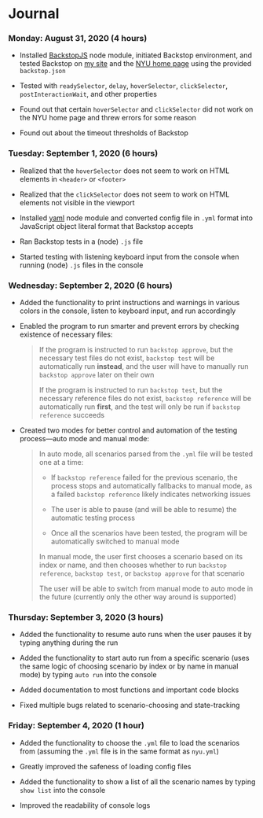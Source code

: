 # Journal

### Monday: August 31, 2020 (4 hours)

- Installed [BackstopJS](https://github.com/garris/BackstopJS) node module, initiated Backstop environment, and tested Backstop on [my site](https://zhumingcheng697.github.io/Portfolio-Site/) and the [NYU home page](https://www.nyu.edu/) using the provided `backstop.json`

- Tested with `readySelector`, `delay`, `hoverSelector`, `clickSelector`, `postInteractionWait`, and other properties

- Found out that certain `hoverSelector` and `clickSelector` did not work on the NYU home page and threw errors for some reason

- Found out about the timeout thresholds of Backstop

### Tuesday: September 1, 2020 (6 hours)

- Realized that the `hoverSelector` does not seem to work on HTML elements in `<header>` or `<footer>`

- Realized that the `clickSelector` does not seem to work on HTML elements not visible in the viewport

- Installed [yaml](https://www.npmjs.com/package/yaml) node module and converted config file in `.yml` format into JavaScript object literal format that Backstop accepts

- Ran Backstop tests in a (node) `.js` file

- Started testing with listening keyboard input from the console when running (node) `.js` files in the console

### Wednesday: September 2, 2020 (6 hours)

- Added the functionality to print instructions and warnings in various colors in the console, listen to keyboard input, and run accordingly

- Enabled the program to run smarter and prevent errors by checking existence of necessary files:

    > If the program is instructed to run `backstop approve`, but the necessary test files do not exist, `backstop test` will be automatically run **instead**, and the user will have to manually run `backstop approve` later on their own
    >
    > If the program is instructed to run `backstop test`, but the necessary reference files do not exist, `backstop reference` will be automatically run **first**, and the test will only be run if `backstop reference` succeeds

- Created two modes for better control and automation of the testing process—auto mode and manual mode:

    > In auto mode, all scenarios parsed from the `.yml` file will be tested one at a time:
    >
    >   - If `backstop reference` failed for the previous scenario, the process stops and automatically fallbacks to manual mode, as a failed `backstop reference` likely indicates networking issues
    >
    >   - The user is able to pause (and will be able to resume) the automatic testing process
    >
    >   - Once all the scenarios have been tested, the program will be automatically switched to manual mode
    >
    > In manual mode, the user first chooses a scenario based on its index or name, and then chooses whether to run `backstop reference`, `backstop test`, or `backstop approve` for that scenario
    >
    > The user will be able to switch from manual mode to auto mode in the future (currently only the other way around is supported)

### Thursday: September 3, 2020 (3 hours) 

- Added the functionality to resume auto runs when the user pauses it by typing anything during the run

- Added the functionality to start auto run from a specific scenario (uses the same logic of choosing scenario by index or by name in manual mode) by typing `auto run` into the console

- Added documentation to most functions and important code blocks

- Fixed multiple bugs related to scenario-choosing and state-tracking

### Friday: September 4, 2020 (1 hour)

- Added the functionality to choose the `.yml` file to load the scenarios from (assuming the `.yml` file is in the same format as `nyu.yml`)

- Greatly improved the safeness of loading config files

- Added the functionality to show a list of all the scenario names by typing `show list` into the console

- Improved the readability of console logs